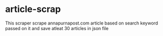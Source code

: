 # article-scrap

This scraper scrape annapurnapost.com article based on search keyword passed on it and save atleat 30 articles in json file
